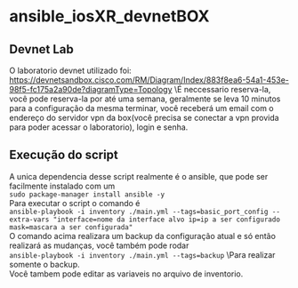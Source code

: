 # ansible_iosXR_devnetBOX
## Devnet Lab
O laboratorio devnet utilizado foi: https://devnetsandbox.cisco.com/RM/Diagram/Index/883f8ea6-54a1-453e-98f5-fc175a2a90de?diagramType=Topology 
\É neccessario reserva-la, você pode reserva-la por até uma semana, geralmente se leva 10 minutos para a configuração da mesma terminar, você receberá um email com o endereço do servidor vpn da box(você precisa se conectar a vpn provida para poder acessar o laboratorio), login e senha.
## Execução do script
A unica dependencia desse script realmente é o ansible, que pode ser facilmente instalado com um\
```sudo package-manager install ansible -y```\
Para executar o script o comando é\
``ansible-playbook -i inventory ./main.yml --tags=basic_port_config --extra-vars "interface=nome da interface alvo ip=ip a ser configurado mask=mascara a ser configurada"``\
O comando acima realizara um backup da configuração atual e só então realizará as mudanças, você também pode rodar\
``ansible-playbook -i inventory ./main.yml --tags=backup``
\Para realizar somente o backup.\
Você tambem pode editar as variaveis no arquivo de inventorio.
